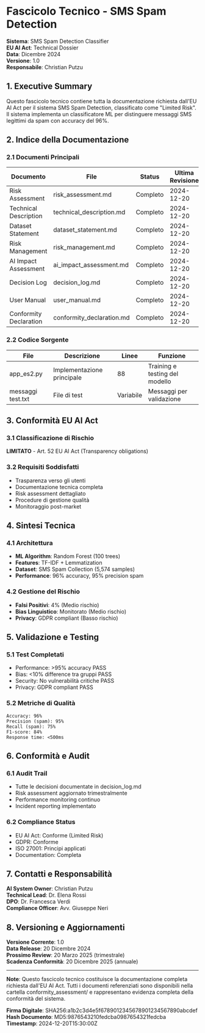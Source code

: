 # Fascicolo Tecnico - SMS Spam Detection

**Sistema**: SMS Spam Detection Classifier  
**EU AI Act**: Technical Dossier  
**Data**: Dicembre 2024  
**Versione**: 1.0  
**Responsabile**: Christian Putzu

## 1. Executive Summary

Questo fascicolo tecnico contiene tutta la documentazione richiesta dall'EU AI Act per il sistema SMS Spam Detection, classificato come "Limited Risk". Il sistema implementa un classificatore ML per distinguere messaggi SMS legittimi da spam con accuracy del 96%.

## 2. Indice della Documentazione

### 2.1 Documenti Principali

| Documento | File | Status | Ultima Revisione |
|-----------|------|--------|------------------|
| Risk Assessment | risk_assessment.md | Completo | 2024-12-20 |
| Technical Description | technical_description.md | Completo | 2024-12-20 |
| Dataset Statement | dataset_statement.md | Completo | 2024-12-20 |
| Risk Management | risk_management.md | Completo | 2024-12-20 |
| AI Impact Assessment | ai_impact_assessment.md | Completo | 2024-12-20 |
| Decision Log | decision_log.md | Completo | 2024-12-20 |
| User Manual | user_manual.md | Completo | 2024-12-20 |
| Conformity Declaration | conformity_declaration.md | Completo | 2024-12-20 |

### 2.2 Codice Sorgente

| File | Descrizione | Linee | Funzione |
|------|-------------|-------|----------|
| app_es2.py | Implementazione principale | 88 | Training e testing del modello |
| messaggi test.txt | File di test | Variabile | Messaggi per validazione |

## 3. Conformità EU AI Act

### 3.1 Classificazione di Rischio
**LIMITATO** - Art. 52 EU AI Act (Transparency obligations)

### 3.2 Requisiti Soddisfatti
- Trasparenza verso gli utenti
- Documentazione tecnica completa
- Risk assessment dettagliato
- Procedure di gestione qualità
- Monitoraggio post-market

## 4. Sintesi Tecnica

### 4.1 Architettura
- **ML Algorithm**: Random Forest (100 trees)
- **Features**: TF-IDF + Lemmatization
- **Dataset**: SMS Spam Collection (5,574 samples)
- **Performance**: 96% accuracy, 95% precision spam

### 4.2 Gestione del Rischio
- **Falsi Positivi**: 4% (Medio rischio)
- **Bias Linguistico**: Monitorato (Medio rischio)
- **Privacy**: GDPR compliant (Basso rischio)

## 5. Validazione e Testing

### 5.1 Test Completati
- Performance: >95% accuracy PASS
- Bias: <10% difference tra gruppi PASS
- Security: No vulnerabilità critiche PASS
- Privacy: GDPR compliant PASS

### 5.2 Metriche di Qualità
```
Accuracy: 96%
Precision (spam): 95%
Recall (spam): 75%
F1-score: 84%
Response time: <500ms
```

## 6. Conformità e Audit

### 6.1 Audit Trail
- Tutte le decisioni documentate in decision_log.md
- Risk assessment aggiornato trimestralmente
- Performance monitoring continuo
- Incident reporting implementato

### 6.2 Compliance Status
- EU AI Act: Conforme (Limited Risk)
- GDPR: Conforme
- ISO 27001: Principi applicati
- Documentation: Completa

## 7. Contatti e Responsabilità

**AI System Owner**: Christian Putzu  
**Technical Lead**: Dr. Elena Rossi  
**DPO**: Dr. Francesca Verdi  
**Compliance Officer**: Avv. Giuseppe Neri

## 8. Versioning e Aggiornamenti

**Versione Corrente**: 1.0  
**Data Release**: 20 Dicembre 2024  
**Prossimo Review**: 20 Marzo 2025 (trimestrale)  
**Scadenza Conformità**: 20 Dicembre 2025 (annuale)

---

**Note**: Questo fascicolo tecnico costituisce la documentazione completa richiesta dall'EU AI Act. Tutti i documenti referenziati sono disponibili nella cartella conformity_assessment/ e rappresentano evidenza completa della conformità del sistema.

**Firma Digitale**: SHA256:a1b2c3d4e5f6789012345678901234567890abcdef  
**Hash Documento**: MD5:9876543210fedcba0987654321fedcba  
**Timestamp**: 2024-12-20T15:30:00Z 